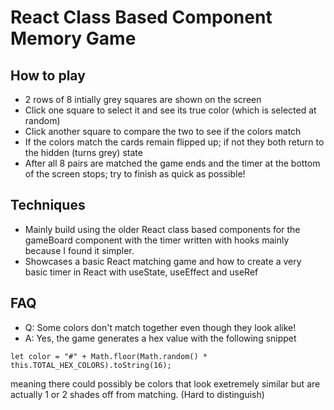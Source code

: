 # React Class Based Component Memory Game

## How to play
- 2 rows of 8 intially grey squares are shown on the screen 
- Click one square to select it and see its true color (which is selected at random)
- Click another square to compare the two to see if the colors match
- If the colors match the cards remain flipped up; if not they both return to the hidden (turns grey) state
- After all 8 pairs are matched the game ends and the timer at the bottom of the screen stops; try to finish as quick as possible!


## Techniques
- Mainly build using the older React class based components for the gameBoard component with the timer written with hooks mainly because I found it simpler.
- Showcases a basic React matching game and how to create a very basic timer in React with useState, useEffect and useRef

## FAQ
- Q: Some colors don't match together even though they look alike!
- A: Yes, the game generates a hex value with the following snippet 
```
let color = "#" + Math.floor(Math.random() * this.TOTAL_HEX_COLORS).toString(16);
```
meaning there could possibly be colors that look exetremely similar but are actually
1 or 2 shades off from matching. (Hard to distinguish)

